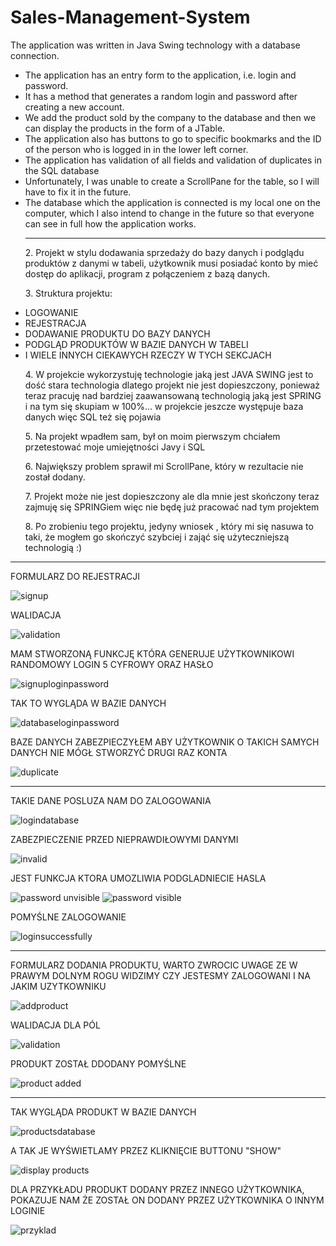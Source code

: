 # Sales-Management-System
The application was written in Java Swing technology with a database connection.
<ul>
<li>The application has an entry form to the application, i.e. login and password.</li>
<li>It has a method that generates a random login and password after creating a new account.</li>
<li>We add the product sold by the company to the database and then we can display the products in the form of a JTable.</li>
<li>The application also has buttons to go to specific bookmarks and the ID of the person who is logged in in the lower left corner.</li>
<li>The application has validation of all fields and validation of duplicates in the SQL database</li>
<li>Unfortunately, I was unable to create a ScrollPane for the table, so I will have to fix it in the future.</li>
<li>The database which the application is connected is my local one on the computer, which I also intend to change in the future so that everyone can see in full how the application works.</li>

--------------------------------------------------------------



<p>2. Projekt w stylu dodawania sprzedaży do bazy danych i podglądu produktów z danymi w tabeli, użytkownik musi posiadać konto by mieć dostęp do aplikacji, program z połączeniem z bazą danych.</p>

<p>3. Struktura projektu: </p>
<li>LOGOWANIE</li>
<li>REJESTRACJA</li>
<li>DODAWANIE PRODUKTU DO BAZY DANYCH</li>
<li>PODGLĄD PRODUKTÓW W BAZIE DANYCH W TABELI</li>
<li>I WIELE INNYCH CIEKAWYCH RZECZY W TYCH SEKCJACH</li>
<p></p>
<p>4. W projekcie wykorzystuję technologie jaką jest JAVA SWING jest to dość stara technologia dlatego projekt nie jest dopieszczony, ponieważ teraz pracuję nad bardziej zaawansowaną technologią jaką jest SPRING i na tym się skupiam w 100%... w projekcie jeszcze występuje baza danych więc SQL też się pojawia</p>

<p>5. Na projekt wpadłem sam, był on moim pierwszym chciałem przetestować moje umiejętności Javy i SQL</p>

<p>6. Największy problem sprawił mi ScrollPane, który w rezultacie nie został dodany.</p>

<p>7. Projekt może nie jest dopieszczony ale dla mnie jest skończony teraz zajmuję się SPRINGiem więc nie będę już pracować nad tym projektem</p>

<p>8. Po zrobieniu tego projektu, jedyny wniosek , który mi się nasuwa to taki, że mogłem go skończyć szybciej i zająć się użyteczniejszą technologią :)</p>
</ul>

-----------------------------------------------------------------------------------------------------------------------

<p>FORMULARZ DO REJESTRACJI</p>

![signup](https://github.com/Hendi777/Sales-Management-System/assets/141283682/eea3f604-723d-4943-8bdf-2ca5dd2b4380)  
<p>WALIDACJA</p>

![validation](https://github.com/Hendi777/Sales-Management-System/assets/141283682/01f5dbc3-f5fc-422d-858f-84faaa840a66)
<p>MAM STWORZONĄ FUNKCJĘ KTÓRA GENERUJE UŻYTKOWNIKOWI RANDOMOWY LOGIN 5 CYFROWY ORAZ HASŁO</p>

![signuploginpassword](https://github.com/Hendi777/Sales-Management-System/assets/141283682/e2e3a310-fe04-4102-95b1-36a6f382a8e9)
<p>TAK TO WYGLĄDA W BAZIE DANYCH</p>

![databaseloginpassword](https://github.com/Hendi777/Sales-Management-System/assets/141283682/d9d91907-c160-4592-a62c-bffe470e23b6)
<p>BAZE DANYCH ZABEZPIECZYŁEM ABY UŻYTKOWNIK O TAKICH SAMYCH DANYCH NIE MÓGŁ STWORZYĆ DRUGI RAZ KONTA</p>

![duplicate](https://github.com/Hendi777/Sales-Management-System/assets/141283682/6d4b0234-0af6-4b66-b7c8-04cdfba2ce60)

-----------------------------------------------------------------------------------------------------------------------

<p>TAKIE DANE POSLUZA NAM DO ZALOGOWANIA</p>

![logindatabase](https://github.com/Hendi777/Sales-Management-System/assets/141283682/494a5746-68c8-4363-9b48-3eacbb81dd88)
<p>ZABEZPIECZENIE PRZED NIEPRAWDIŁOWYMI DANYMI</p>

![invalid](https://github.com/Hendi777/Sales-Management-System/assets/141283682/10382d8a-5e6d-4658-be83-5856f8bd2342)
<p>JEST FUNKCJA KTORA UMOZLIWIA PODGLADNIECIE HASLA</p>

![password unvisible](https://github.com/Hendi777/Sales-Management-System/assets/141283682/7e294c97-75d7-4a92-8857-dee8f05fa45d)
![password visible](https://github.com/Hendi777/Sales-Management-System/assets/141283682/cbdb3ec3-f76c-429c-92a3-7ac05e973681)
<p>POMYŚLNE ZALOGOWANIE</p>

![loginsuccessfully](https://github.com/Hendi777/Sales-Management-System/assets/141283682/11f3cfba-d4b7-4544-8c8f-c15f3ef5b26a)

-----------------------------------------------------------------------------------------------------------------------

<p>FORMULARZ DODANIA PRODUKTU, WARTO ZWROCIC UWAGE ZE W PRAWYM DOLNYM ROGU WIDZIMY CZY JESTESMY ZALOGOWANI I NA JAKIM UZYTKOWNIKU</p>

![addproduct](https://github.com/Hendi777/Sales-Management-System/assets/141283682/64ae70b5-2e84-4175-997c-97846214fac7)
<p>WALIDACJA DLA PÓL</p>

![validation](https://github.com/Hendi777/Sales-Management-System/assets/141283682/d266582b-daca-43f6-bdcd-e14784743233)
<p>PRODUKT ZOSTAŁ DDODANY POMYŚLNE</p>

![product added](https://github.com/Hendi777/Sales-Management-System/assets/141283682/e557db06-9c13-4559-9f63-e5d8e6d7894a)

-----------------------------------------------------------------------------------------------------------------------

<p>TAK WYGLĄDA PRODUKT W BAZIE DANYCH</p>

![productsdatabase](https://github.com/Hendi777/Sales-Management-System/assets/141283682/a9693830-2584-4780-8c23-aac72c3406db)
<p>A TAK JE WYŚWIETLAMY PRZEZ KLIKNIĘCIE BUTTONU "SHOW"</p>

![display products](https://github.com/Hendi777/Sales-Management-System/assets/141283682/bec73344-286f-45ea-85ff-7855b0ff384f)
<p>DLA PRZYKŁADU PRODUKT DODANY PRZEZ INNEGO UŻYTKOWNIKA, POKAZUJE NAM ŻE ZOSTAŁ ON DODANY PRZEZ UŻYTKOWNIKA O INNYM LOGINIE</p>

![przyklad](https://github.com/Hendi777/Sales-Management-System/assets/141283682/6f92d450-8025-4fe2-8204-946fbfc2b72b)









